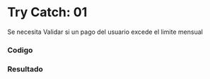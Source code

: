 <h1>Try Catch: 01</h1> 

<p>Se necesita Validar si un pago del usuario excede el limite mensual</p> 

<h3>Codigo</h3>


<h3>Resultado</h3>

